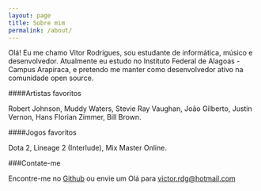 ```yaml
---
layout: page
title: Sobre mim
permalink: /about/
---
```


Olá! Eu me chamo Vitor Rodrigues, sou estudante de informática, músico e desenvolvedor. Atualmente
eu estudo no Instituto Federal de Alagoas - Campus Arapiraca, e pretendo me manter como
desenvolvedor ativo na comunidade open source.

####Artistas favoritos

Robert Johnson, Muddy Waters, Stevie Ray Vaughan, João Gilberto, Justin Vernon, Hans Florian Zimmer, Bill Brown.

####Jogos favoritos

Dota 2, Lineage 2 (Interlude), Mix Master Online.

###Contate-me

Encontre-me no [Github](http://github.com/tkovs) ou envie um Olá para [victor.rdg@hotmail.com](mailto:victor.rdg@hotmail.com)
